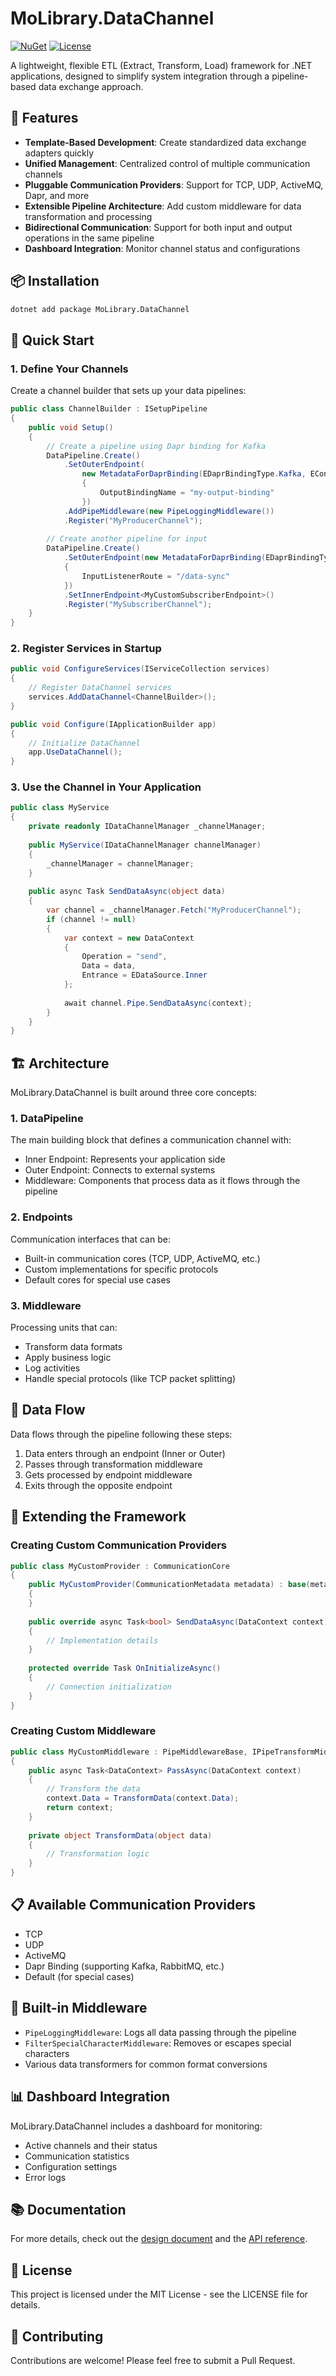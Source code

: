 # MoLibrary.DataChannel

[![NuGet](https://img.shields.io/nuget/v/MoLibrary.DataChannel.svg)](https://www.nuget.org/packages/MoLibrary.DataChannel/)
[![License](https://img.shields.io/github/license/Euynac/MoLibrary.DataChannel.svg)](LICENSE)

A lightweight, flexible ETL (Extract, Transform, Load) framework for .NET applications, designed to simplify system integration through a pipeline-based data exchange approach.

## 🌟 Features

- **Template-Based Development**: Create standardized data exchange adapters quickly
- **Unified Management**: Centralized control of multiple communication channels
- **Pluggable Communication Providers**: Support for TCP, UDP, ActiveMQ, Dapr, and more
- **Extensible Pipeline Architecture**: Add custom middleware for data transformation and processing
- **Bidirectional Communication**: Support for both input and output operations in the same pipeline
- **Dashboard Integration**: Monitor channel status and configurations

## 📦 Installation

```bash
dotnet add package MoLibrary.DataChannel
```

## 🚀 Quick Start

### 1. Define Your Channels

Create a channel builder that sets up your data pipelines:

```csharp
public class ChannelBuilder : ISetupPipeline
{
    public void Setup()
    {
        // Create a pipeline using Dapr binding for Kafka
        DataPipeline.Create()
            .SetOuterEndpoint(
                new MetadataForDaprBinding(EDaprBindingType.Kafka, EConnectionDirection.Output)
                {
                    OutputBindingName = "my-output-binding"
                })
            .AddPipeMiddleware(new PipeLoggingMiddleware())
            .Register("MyProducerChannel");
            
        // Create another pipeline for input
        DataPipeline.Create()
            .SetOuterEndpoint(new MetadataForDaprBinding(EDaprBindingType.Kafka, EConnectionDirection.Input)
            {
                InputListenerRoute = "/data-sync"
            })
            .SetInnerEndpoint<MyCustomSubscriberEndpoint>()
            .Register("MySubscriberChannel");
    }
}
```

### 2. Register Services in Startup

```csharp
public void ConfigureServices(IServiceCollection services)
{
    // Register DataChannel services
    services.AddDataChannel<ChannelBuilder>();
}

public void Configure(IApplicationBuilder app)
{
    // Initialize DataChannel
    app.UseDataChannel();
}
```

### 3. Use the Channel in Your Application

```csharp
public class MyService
{
    private readonly IDataChannelManager _channelManager;
    
    public MyService(IDataChannelManager channelManager)
    {
        _channelManager = channelManager;
    }
    
    public async Task SendDataAsync(object data)
    {
        var channel = _channelManager.Fetch("MyProducerChannel");
        if (channel != null)
        {
            var context = new DataContext
            {
                Operation = "send",
                Data = data,
                Entrance = EDataSource.Inner
            };
            
            await channel.Pipe.SendDataAsync(context);
        }
    }
}
```

## 🏗️ Architecture

MoLibrary.DataChannel is built around three core concepts:

### 1. DataPipeline

The main building block that defines a communication channel with:
- Inner Endpoint: Represents your application side
- Outer Endpoint: Connects to external systems
- Middleware: Components that process data as it flows through the pipeline

### 2. Endpoints

Communication interfaces that can be:
- Built-in communication cores (TCP, UDP, ActiveMQ, etc.)
- Custom implementations for specific protocols
- Default cores for special use cases

### 3. Middleware

Processing units that can:
- Transform data formats
- Apply business logic
- Log activities
- Handle special protocols (like TCP packet splitting)

## 🔄 Data Flow

Data flows through the pipeline following these steps:

1. Data enters through an endpoint (Inner or Outer)
2. Passes through transformation middleware
3. Gets processed by endpoint middleware
4. Exits through the opposite endpoint

## 🧩 Extending the Framework

### Creating Custom Communication Providers

```csharp
public class MyCustomProvider : CommunicationCore
{
    public MyCustomProvider(CommunicationMetadata metadata) : base(metadata)
    {
    }
    
    public override async Task<bool> SendDataAsync(DataContext context)
    {
        // Implementation details
    }
    
    protected override Task OnInitializeAsync()
    {
        // Connection initialization
    }
}
```

### Creating Custom Middleware

```csharp
public class MyCustomMiddleware : PipeMiddlewareBase, IPipeTransformMiddleware
{
    public async Task<DataContext> PassAsync(DataContext context)
    {
        // Transform the data
        context.Data = TransformData(context.Data);
        return context;
    }
    
    private object TransformData(object data)
    {
        // Transformation logic
    }
}
```

## 📋 Available Communication Providers

- TCP
- UDP
- ActiveMQ
- Dapr Binding (supporting Kafka, RabbitMQ, etc.)
- Default (for special cases)

## 🧰 Built-in Middleware

- `PipeLoggingMiddleware`: Logs all data passing through the pipeline
- `FilterSpecialCharacterMiddleware`: Removes or escapes special characters
- Various data transformers for common format conversions

## 📊 Dashboard Integration

MoLibrary.DataChannel includes a dashboard for monitoring:

- Active channels and their status
- Communication statistics
- Configuration settings
- Error logs

## 📚 Documentation

For more details, check out the [design document](MoDataChannel.md) and the [API reference](https://example.com/api-reference).

## 📄 License

This project is licensed under the MIT License - see the LICENSE file for details.

## 🤝 Contributing

Contributions are welcome! Please feel free to submit a Pull Request. 